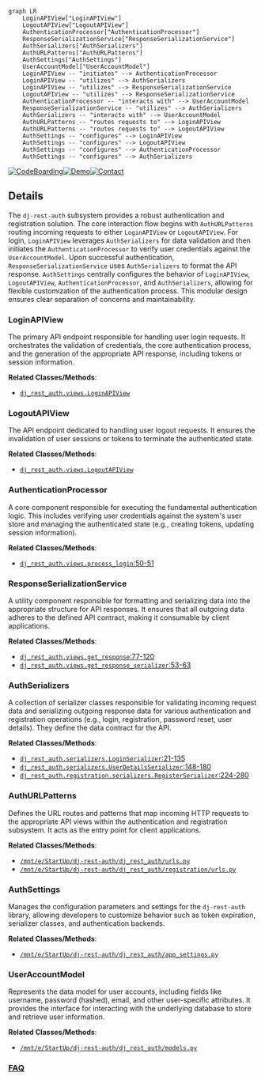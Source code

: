 ```mermaid
graph LR
    LoginAPIView["LoginAPIView"]
    LogoutAPIView["LogoutAPIView"]
    AuthenticationProcessor["AuthenticationProcessor"]
    ResponseSerializationService["ResponseSerializationService"]
    AuthSerializers["AuthSerializers"]
    AuthURLPatterns["AuthURLPatterns"]
    AuthSettings["AuthSettings"]
    UserAccountModel["UserAccountModel"]
    LoginAPIView -- "initiates" --> AuthenticationProcessor
    LoginAPIView -- "utilizes" --> AuthSerializers
    LoginAPIView -- "utilizes" --> ResponseSerializationService
    LogoutAPIView -- "utilizes" --> ResponseSerializationService
    AuthenticationProcessor -- "interacts with" --> UserAccountModel
    ResponseSerializationService -- "utilizes" --> AuthSerializers
    AuthSerializers -- "interacts with" --> UserAccountModel
    AuthURLPatterns -- "routes requests to" --> LoginAPIView
    AuthURLPatterns -- "routes requests to" --> LogoutAPIView
    AuthSettings -- "configures" --> LoginAPIView
    AuthSettings -- "configures" --> LogoutAPIView
    AuthSettings -- "configures" --> AuthenticationProcessor
    AuthSettings -- "configures" --> AuthSerializers
```

[![CodeBoarding](https://img.shields.io/badge/Generated%20by-CodeBoarding-9cf?style=flat-square)](https://github.com/CodeBoarding/GeneratedOnBoardings)[![Demo](https://img.shields.io/badge/Try%20our-Demo-blue?style=flat-square)](https://www.codeboarding.org/demo)[![Contact](https://img.shields.io/badge/Contact%20us%20-%20contact@codeboarding.org-lightgrey?style=flat-square)](mailto:contact@codeboarding.org)

## Details

The `dj-rest-auth` subsystem provides a robust authentication and registration solution. The core interaction flow begins with `AuthURLPatterns` routing incoming requests to either `LoginAPIView` or `LogoutAPIView`. For login, `LoginAPIView` leverages `AuthSerializers` for data validation and then initiates the `AuthenticationProcessor` to verify user credentials against the `UserAccountModel`. Upon successful authentication, `ResponseSerializationService` uses `AuthSerializers` to format the API response. `AuthSettings` centrally configures the behavior of `LoginAPIView`, `LogoutAPIView`, `AuthenticationProcessor`, and `AuthSerializers`, allowing for flexible customization of the authentication process. This modular design ensures clear separation of concerns and maintainability.

### LoginAPIView
The primary API endpoint responsible for handling user login requests. It orchestrates the validation of credentials, the core authentication process, and the generation of the appropriate API response, including tokens or session information.


**Related Classes/Methods**:

- <a href="https://github.com/iMerica/dj-rest-auth/blob/master/dj_rest_auth/views.py" target="_blank" rel="noopener noreferrer">`dj_rest_auth.views.LoginAPIView`</a>


### LogoutAPIView
The API endpoint dedicated to handling user logout requests. It ensures the invalidation of user sessions or tokens to terminate the authenticated state.


**Related Classes/Methods**:

- <a href="https://github.com/iMerica/dj-rest-auth/blob/master/dj_rest_auth/views.py" target="_blank" rel="noopener noreferrer">`dj_rest_auth.views.LogoutAPIView`</a>


### AuthenticationProcessor
A core component responsible for executing the fundamental authentication logic. This includes verifying user credentials against the system's user store and managing the authenticated state (e.g., creating tokens, updating session information).


**Related Classes/Methods**:

- <a href="https://github.com/iMerica/dj-rest-auth/blob/master/dj_rest_auth/views.py#L50-L51" target="_blank" rel="noopener noreferrer">`dj_rest_auth.views.process_login`:50-51</a>


### ResponseSerializationService
A utility component responsible for formatting and serializing data into the appropriate structure for API responses. It ensures that all outgoing data adheres to the defined API contract, making it consumable by client applications.


**Related Classes/Methods**:

- <a href="https://github.com/iMerica/dj-rest-auth/blob/master/dj_rest_auth/views.py#L77-L120" target="_blank" rel="noopener noreferrer">`dj_rest_auth.views.get_response`:77-120</a>
- <a href="https://github.com/iMerica/dj-rest-auth/blob/master/dj_rest_auth/views.py#L53-L63" target="_blank" rel="noopener noreferrer">`dj_rest_auth.views.get_response_serializer`:53-63</a>


### AuthSerializers
A collection of serializer classes responsible for validating incoming request data and serializing outgoing response data for various authentication and registration operations (e.g., login, registration, password reset, user details). They define the data contract for the API.


**Related Classes/Methods**:

- <a href="https://github.com/iMerica/dj-rest-auth/blob/master/dj_rest_auth/serializers.py#L21-L135" target="_blank" rel="noopener noreferrer">`dj_rest_auth.serializers.LoginSerializer`:21-135</a>
- <a href="https://github.com/iMerica/dj-rest-auth/blob/master/dj_rest_auth/serializers.py#L148-L180" target="_blank" rel="noopener noreferrer">`dj_rest_auth.serializers.UserDetailsSerializer`:148-180</a>
- <a href="https://github.com/iMerica/dj-rest-auth/blob/master/dj_rest_auth/registration/serializers.py#L224-L280" target="_blank" rel="noopener noreferrer">`dj_rest_auth.registration.serializers.RegisterSerializer`:224-280</a>


### AuthURLPatterns
Defines the URL routes and patterns that map incoming HTTP requests to the appropriate API views within the authentication and registration subsystem. It acts as the entry point for client applications.


**Related Classes/Methods**:

- <a href="https://github.com/iMerica/dj-rest-auth/blob/master/dj_rest_auth/urls.py" target="_blank" rel="noopener noreferrer">`/mnt/e/StartUp/dj-rest-auth/dj_rest_auth/urls.py`</a>
- <a href="https://github.com/iMerica/dj-rest-auth/blob/master/dj_rest_auth/registration/urls.py" target="_blank" rel="noopener noreferrer">`/mnt/e/StartUp/dj-rest-auth/dj_rest_auth/registration/urls.py`</a>


### AuthSettings
Manages the configuration parameters and settings for the `dj-rest-auth` library, allowing developers to customize behavior such as token expiration, serializer classes, and authentication backends.


**Related Classes/Methods**:

- <a href="https://github.com/iMerica/dj-rest-auth/blob/master/dj_rest_auth/app_settings.py" target="_blank" rel="noopener noreferrer">`/mnt/e/StartUp/dj-rest-auth/dj_rest_auth/app_settings.py`</a>


### UserAccountModel
Represents the data model for user accounts, including fields like username, password (hashed), email, and other user-specific attributes. It provides the interface for interacting with the underlying database to store and retrieve user information.


**Related Classes/Methods**:

- <a href="https://github.com/iMerica/dj-rest-auth/blob/master/dj_rest_auth/models.py" target="_blank" rel="noopener noreferrer">`/mnt/e/StartUp/dj-rest-auth/dj_rest_auth/models.py`</a>




### [FAQ](https://github.com/CodeBoarding/GeneratedOnBoardings/tree/main?tab=readme-ov-file#faq)